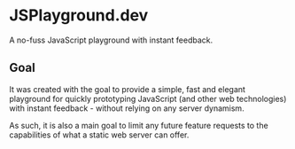 # JSPlayground.dev

A no-fuss JavaScript playground with instant feedback.

## Goal

It was created with the goal to provide a simple, fast and elegant playground for quickly prototyping JavaScript (and other web technologies) with instant feedback - without relying on any server dynamism.

As such, it is also a main goal to limit any future feature requests to the capabilities of what a static web server can offer.
